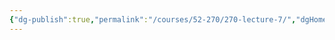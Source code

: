 ```yaml
---
{"dg-publish":true,"permalink":"/courses/52-270/270-lecture-7/","dgHomeLink":true,"dgPassFrontmatter":false,"dgShowBacklinks":false,"dgShowLocalGraph":false,"dgShowInlineTitle":false}
---
```

